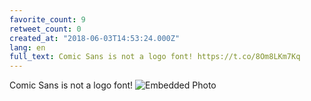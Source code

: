 ```yaml
---
favorite_count: 9
retweet_count: 0
created_at: "2018-06-03T14:53:24.000Z"
lang: en
full_text: Comic Sans is not a logo font! https://t.co/8Om8LKm7Kq
---
```


Comic Sans is not a logo font!
![Embedded Photo](https://twitter-media-coderbyheart.s3.eu-north-1.amazonaws.com/1003288548441841665-DexlmPUW0AA_dGF.jpg)
